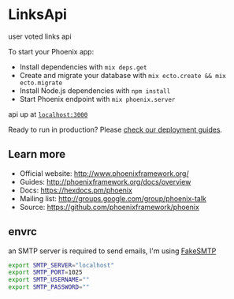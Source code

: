 # LinksApi

user voted links api

To start your Phoenix app:

  * Install dependencies with `mix deps.get`
  * Create and migrate your database with `mix ecto.create && mix ecto.migrate`
  * Install Node.js dependencies with `npm install`
  * Start Phoenix endpoint with `mix phoenix.server`

api up at [`localhost:3000`](http://localhost:3000)

Ready to run in production? Please [check our deployment guides](http://www.phoenixframework.org/docs/deployment).

## Learn more

  * Official website: http://www.phoenixframework.org/
  * Guides: http://phoenixframework.org/docs/overview
  * Docs: https://hexdocs.pm/phoenix
  * Mailing list: http://groups.google.com/group/phoenix-talk
  * Source: https://github.com/phoenixframework/phoenix

##  envrc

an SMTP server is required to send emails, I'm using [FakeSMTP](https://nilhcem.github.io/FakeSMTP/)

```bash
export SMTP_SERVER="localhost"
export SMTP_PORT=1025
export SMTP_USERNAME=""
export SMTP_PASSWORD=""
```
